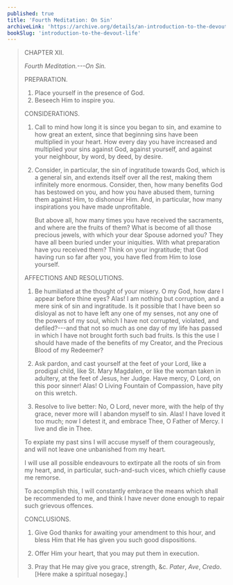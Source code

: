 ```yaml
---
published: true
title: 'Fourth Meditation: On Sin'
archiveLink: 'https://archive.org/details/an-introduction-to-the-devout-life/page/23?view=theater'
bookSlug: 'introduction-to-the-devout-life'
---
```


> CHAPTER XII.
>
> *Fourth Meditation.---On Sin.*
>
> PREPARATION.
>
> 1. Place yourself in the presence of God.
> 2. Beseech Him to inspire you.
>
> CONSIDERATIONS.
>
> 1. Call to mind how long it is since you began to sin, and examine to how great an extent, since that beginning sins have been multiplied in your heart. How every day you have increased and multiplied your sins against God, against yourself, and against your neighbour, by word, by deed, by desire.
>
> 2. Consider, in particular, the sin of ingratitude towards God, which is a general sin, and extends itself over all the rest, making them infinitely more enormous. Consider, then, how many benefits God has bestowed on you, and how you have abused them, turning them against Him, to dishonour Him. And, in particular, how many inspirations you have made unprofitable.
>
>    But above all, how many times you have received the sacraments, and where are the fruits of them? What is become of all those precious jewels, with which your dear Spouse adorned you? They have all been buried under your iniquities. With what preparation have you received them? Think on your ingratitude; that God having run so far after you, you have fled from Him to lose yourself.
>
> AFFECTIONS AND RESOLUTIONS.
>
> 1. Be humiliated at the thought of your misery. O my God, how dare I appear before thine eyes? Alas! I am nothing but corruption, and a mere sink of sin and ingratitude. Is it possible that I have been so disloyal as not to have left any one of my senses, not any one of the powers of my soul, which I have not corrupted, violated, and defiled?---and that not so much as one day of my life has passed in which I have not brought forth such bad fruits. Is this the use I should have made of the benefits of my Creator, and the Precious Blood of my Redeemer?
>
> 2. Ask pardon, and cast yourself at the feet of your Lord, like a prodigal child, like St. Mary Magdalen, or like the woman taken in adultery, at the feet of Jesus, her Judge. Have mercy, O Lord, on this poor sinner! Alas! O Living Fountain of Compassion, have pity on this wretch.
>
> 3. Resolve to live better: No, O Lord, never more, with the help of thy grace, never more will I abandon myself to sin. Alas! I have loved it too much; now I detest it, and embrace Thee, O Father of Mercy. I live and die in Thee.
>
> To expiate my past sins I will accuse myself of them courageously, and will not leave one unbanished from my heart.
>
> I will use all possible endeavours to extirpate all the roots of sin from my heart, and, in particular, such-and-such vices, which chiefly cause me remorse.
>
> To accomplish this, I will constantly embrace the means which shall be recommended to me, and think I have never done enough to repair such grievous offences.
>
> CONCLUSIONS.
>
> 1. Give God thanks for awaiting your amendment to this hour, and bless Him that He has given you such good dispositions.
>
> 2. Offer Him your heart, that you may put them ìn execution.
>
> 3. Pray that He may give you grace, strength, &c. *Pater*, *Ave*, *Credo*. [Here make a spiritual nosegay.]
